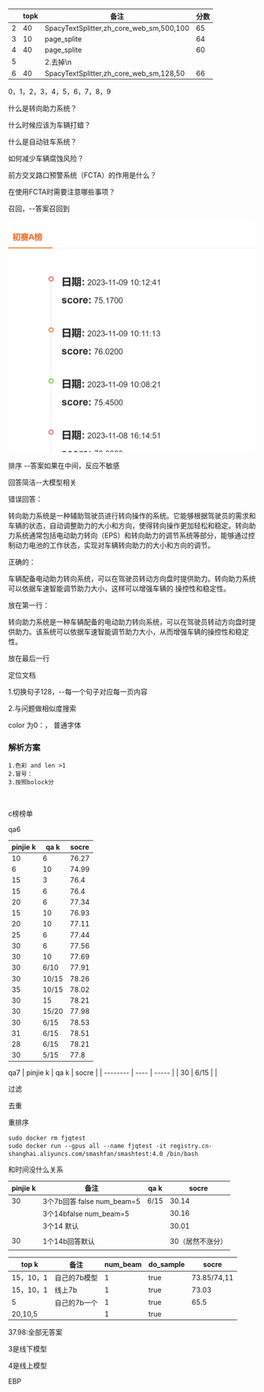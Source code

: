 |      | topk | 备注                                     | 分数 |
| ---- | ---- | ---------------------------------------- | ---- |
| 2    | 40   | SpacyTextSplitter,zh_core_web_sm,500,100 | 65   |
| 3    | 10   | page_splite                              | 64   |
| 4    | 40   | page_splite                              | 60   |
| 5    |      | 2.去掉\n                                 |      |
| 6    | 40   | SpacyTextSplitter,zh_core_web_sm,128,50  | 66   |

0，1，2，3，4，5，6，7，8，9

什么是转向助力系统？

什么时候应该为车辆打蜡？

什么是自动驻车系统？

如何减少车辆腐蚀风险？

前方交叉路口预警系统（FCTA）的作用是什么？

在使用FCTA时需要注意哪些事项？

召回，--答案召回到

![image-20231109101323897](ai大模型挑战赛.assets/image-20231109101323897.png)





排序 --答案如果在中间，反应不敏感



回答简洁--大模型相关



错误回答：

转向助力系统是一种辅助驾驶员进行转向操作的系统。它能够根据驾驶员的需求和车辆的状态，自动调整助力的大小和方向，使得转向操作更加轻松和稳定。转向助力系统通常包括电动助力转向（EPS）和转向助力的调节系统等部分，能够通过控制动力电池的工作状态，实现对车辆转向助力的大小和方向的调节。

正确的：

车辆配备电动助力转向系统，可以在驾驶员转动方向盘时提供助力。转向助力系统可以依据车速智能调节助力大小，这样可以增强车辆的 操控性和稳定性。

放在第一行：

转向助力系统是一种车辆配备的电动助力转向系统，可以在驾驶员转动方向盘时提供助力。该系统可以依据车速智能调节助力大小，从而增强车辆的操控性和稳定性。

放在最后一行



定位文档



1.切换句子128，--每一个句子对应每一页内容

2.与问题做相似度搜索



color 为0：， 普通字体





### 解析方案

```
1.色彩 and len >1
2.冒号： 
3.按照bolock分



```



c榜榜单

qa6

| pinjie k | qa k  | socre |
| -------- | ----- | ----- |
| 10       | 6     | 76.27 |
| 6        | 10    | 74.99 |
| 15       | 3     | 76.4  |
| 15       | 6     | 76.4  |
| 20       | 6     | 77.34 |
| 15       | 10    | 76.93 |
| 20       | 10    | 77.11 |
| 25       | 6     | 77.44 |
| 30       | 6     | 77.56 |
| 30       | 10    | 77.69 |
| 30       | 6/10  | 77.91 |
| 30       | 10/15 | 78.26 |
| 35       | 10/15 | 78.02 |
| 30       | 15    | 78.21 |
| 30       | 15/20 | 77.98 |
| 30       | 6/15  | 78.53 |
| 31       | 6/15  | 78.51 |
| 28       | 6/15  | 78.21 |
| 30       | 5/15  | 77.8  |

qa7
| pinjie k | qa k | socre |
| -------- | ---- | ----- |
| 30       | 6/15 |       |



过滤

去重

重排序



```
sudo docker rm fjqtest
sudo docker run --gpus all --name fjqtest -it registry.cn-shanghai.aliyuncs.com/smashfan/smashtest:4.0 /bin/bash
```

和时间没什么关系

| pinjie k | 备注                       | qa k | socre            |
| -------- | -------------------------- | ---- | ---------------- |
| 30       | 3个7b回答 false num_beam=5 | 6/15 | 30.14            |
|          | 3个14bfalse num_beam=5     |      | 30.16            |
|          | 3个14 默认                 |      | 30.01            |
|          |                            |      |                  |
| 30       | 1个14b回答默认             |      | 30（居然不涨分） |
|          |                            |      |                  |







| top k     | 备注         | num_beam | do_sample | socre       |
| --------- | ------------ | -------- | --------- | ----------- |
| 15，10，1 | 自己的7b模型 | 1        | true      | 73.85/74,11 |
| 15，10，1 | 线上7b       | 1        | true      | 73.03       |
| 5         | 自己的7b一个 | 1        | true      | 65.5        |
| 20,10,5   |              | 1        | true      |             |

37.98:全部无答案

3是线下模型

4是线上模型

EBP
